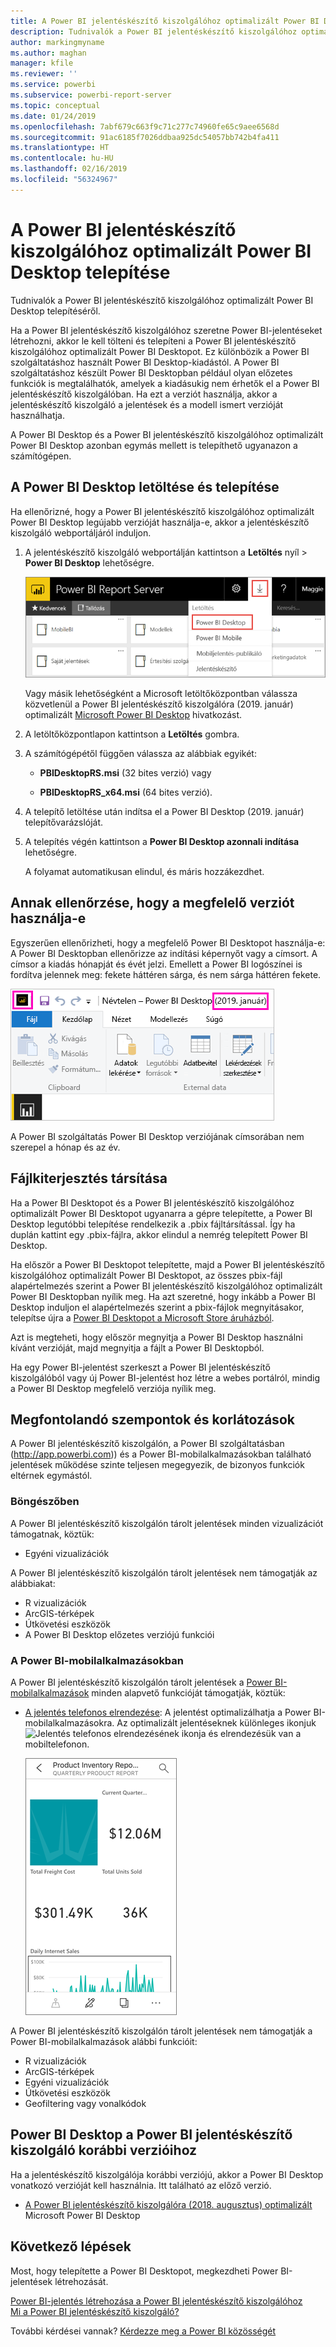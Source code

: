 ```yaml
---
title: A Power BI jelentéskészítő kiszolgálóhoz optimalizált Power BI Desktop telepítése
description: Tudnivalók a Power BI jelentéskészítő kiszolgálóhoz optimalizált Power BI Desktop telepítéséről
author: markingmyname
ms.author: maghan
manager: kfile
ms.reviewer: ''
ms.service: powerbi
ms.subservice: powerbi-report-server
ms.topic: conceptual
ms.date: 01/24/2019
ms.openlocfilehash: 7abf679c663f9c71c277c74960fe65c9aee6568d
ms.sourcegitcommit: 91ac6185f7026ddbaa925dc54057bb742b4fa411
ms.translationtype: HT
ms.contentlocale: hu-HU
ms.lasthandoff: 02/16/2019
ms.locfileid: "56324967"
---
```

# <a name="install-power-bi-desktop-optimized-for-power-bi-report-server"></a>A Power BI jelentéskészítő kiszolgálóhoz optimalizált Power BI Desktop telepítése

Tudnivalók a Power BI jelentéskészítő kiszolgálóhoz optimalizált Power BI Desktop telepítéséről.

Ha a Power BI jelentéskészítő kiszolgálóhoz szeretne Power BI-jelentéseket létrehozni, akkor le kell tölteni és telepíteni a Power BI jelentéskészítő kiszolgálóhoz optimalizált Power BI Desktopot. Ez különbözik a Power BI szolgáltatáshoz használt Power BI Desktop-kiadástól. A Power BI szolgáltatáshoz készült Power BI Desktopban például olyan előzetes funkciók is megtalálhatók, amelyek a kiadásukig nem érhetők el a Power BI jelentéskészítő kiszolgálóban. Ha ezt a verziót használja, akkor a jelentéskészítő kiszolgáló a jelentések és a modell ismert verzióját használhatja. 

A Power BI Desktop és a Power BI jelentéskészítő kiszolgálóhoz optimalizált Power BI Desktop azonban egymás mellett is telepíthető ugyanazon a számítógépen.

## <a name="download-and-install-power-bi-desktop"></a>A Power BI Desktop letöltése és telepítése

Ha ellenőrizné, hogy a Power BI jelentéskészítő kiszolgálóhoz optimalizált Power BI Desktop legújabb verzióját használja-e, akkor a jelentéskészítő kiszolgáló webportáljáról induljon.

1. A jelentéskészítő kiszolgáló webportálján kattintson a **Letöltés** nyíl > **Power BI Desktop** lehetőségre.

    ![A Power BI Desktop letöltése a webportálról](media/install-powerbi-desktop/report-server-download-web-portal.png)

    Vagy másik lehetőségként a Microsoft letöltőközpontban válassza közvetlenül a Power BI jelentéskészítő kiszolgálóra (2019. január) optimalizált [Microsoft Power BI Desktop](https://go.microsoft.com/fwlink/?linkid=2055039) hivatkozást.

2. A letöltőközpontlapon kattintson a **Letöltés** gombra.

3. A számítógépétől függően válassza az alábbiak egyikét: 

    - **PBIDesktopRS.msi** (32 bites verzió) vagy

    - **PBIDesktopRS_x64.msi** (64 bites verzió).

1. A telepítő letöltése után indítsa el a Power BI Desktop (2019. január) telepítővarázslóját.

2. A telepítés végén kattintson a **Power BI Desktop azonnali indítása** lehetőségre.

    A folyamat automatikusan elindul, és máris hozzákezdhet.

## <a name="verify-youre-using-the-correct-version"></a>Annak ellenőrzése, hogy a megfelelő verziót használja-e
Egyszerűen ellenőrizheti, hogy a megfelelő Power BI Desktopot használja-e: A Power BI Desktopban ellenőrizze az indítási képernyőt vagy a címsort. A címsor a kiadás hónapját és évét jelzi. Emellett a Power BI logószínei is fordítva jelennek meg: fekete háttéren sárga, és nem sárga háttéren fekete.

![A Power BI jelentéskészítő kiszolgálóhoz optimalizált Power BI Desktop címsora](media/install-powerbi-desktop/power-bi-report-server-desktop-jan-2019.png)

A Power BI szolgáltatás Power BI Desktop verziójának címsorában nem szerepel a hónap és az év.

## <a name="file-extension-association"></a>Fájlkiterjesztés társítása
Ha a Power BI Desktopot és a Power BI jelentéskészítő kiszolgálóhoz optimalizált Power BI Desktopot ugyanarra a gépre telepítette, a Power BI Desktop legutóbbi telepítése rendelkezik a .pbix fájltársítással. Így ha duplán kattint egy .pbix-fájlra, akkor elindul a nemrég telepített Power BI Desktop.

Ha először a Power BI Desktopot telepítette, majd a Power BI jelentéskészítő kiszolgálóhoz optimalizált Power BI Desktopot, az összes pbix-fájl alapértelmezés szerint a Power BI jelentéskészítő kiszolgálóhoz optimalizált Power BI Desktopban nyílik meg. Ha azt szeretné, hogy inkább a Power BI Desktop induljon el alapértelmezés szerint a pbix-fájlok megnyitásakor, telepítse újra a [Power BI Desktopot a Microsoft Store áruházból](http://aka.ms/pbidesktopstore).

Azt is megteheti, hogy először megnyitja a Power BI Desktop használni kívánt verzióját, majd megnyitja a fájlt a Power BI Desktopból.

Ha egy Power BI-jelentést szerkeszt a Power BI jelentéskészítő kiszolgálóból vagy új Power BI-jelentést hoz létre a webes portálról, mindig a Power BI Desktop megfelelő verziója nyílik meg.

## <a name="considerations-and-limitations"></a>Megfontolandó szempontok és korlátozások

A Power BI jelentéskészítő kiszolgálón, a Power BI szolgáltatásban (http://app.powerbi.com)) és a Power BI-mobilalkalmazásokban található jelentések működése szinte teljesen megegyezik, de bizonyos funkciók eltérnek egymástól.

### <a name="in-a-browser"></a>Böngészőben

A Power BI jelentéskészítő kiszolgálón tárolt jelentések minden vizualizációt támogatnak, köztük:

* Egyéni vizualizációk

A Power BI jelentéskészítő kiszolgálón tárolt jelentések nem támogatják az alábbiakat:

* R vizualizációk
* ArcGIS-térképek
* Útkövetési eszközök
* A Power BI Desktop előzetes verziójú funkciói

### <a name="in-the-power-bi-mobile-apps"></a>A Power BI-mobilalkalmazásokban

A Power BI jelentéskészítő kiszolgálón tárolt jelentések a [Power BI-mobilalkalmazások](../consumer/mobile/mobile-apps-for-mobile-devices.md) minden alapvető funkcióját támogatják, köztük:

* [A jelentés telefonos elrendezése](../desktop-create-phone-report.md): A jelentést optimalizálhatja a Power BI-mobilalkalmazásokra. Az optimalizált jelentéseknek különleges ikonjuk ![Jelentés telefonos elrendezésének ikonja](media/install-powerbi-desktop/power-bi-rs-mobile-optimized-icon.png) és elrendezésük van a mobiltelefonon.
  
    ![Mobiltelefonokra optimalizált jelentés](media/install-powerbi-desktop/power-bi-rs-mobile-optimized-report.png)

A Power BI jelentéskészítő kiszolgálón tárolt jelentések nem támogatják a Power BI-mobilalkalmazások alábbi funkcióit:

* R vizualizációk
* ArcGIS-térképek
* Egyéni vizualizációk
* Útkövetési eszközök
* Geofiltering vagy vonalkódok

## <a name="power-bi-desktop-for-earlier-versions-of-power-bi-report-server"></a>Power BI Desktop a Power BI jelentéskészítő kiszolgáló korábbi verzióihoz

Ha a jelentéskészítő kiszolgálója korábbi verziójú, akkor a Power BI Desktop vonatkozó verzióját kell használnia. Itt található az előző verzió.

- [A Power BI jelentéskészítő kiszolgálóra (2018. augusztus) optimalizált](https://www.microsoft.com/download/details.aspx?id=57271) Microsoft Power BI Desktop

## <a name="next-steps"></a>Következő lépések

Most, hogy telepítette a Power BI Desktopot, megkezdheti Power BI-jelentések létrehozását.

[Power BI-jelentés létrehozása a Power BI jelentéskészítő kiszolgálóhoz](quickstart-create-powerbi-report.md)  
[Mi a Power BI jelentéskészítő kiszolgáló?](get-started.md)

További kérdései vannak? [Kérdezze meg a Power BI közösségét](https://community.powerbi.com/)
